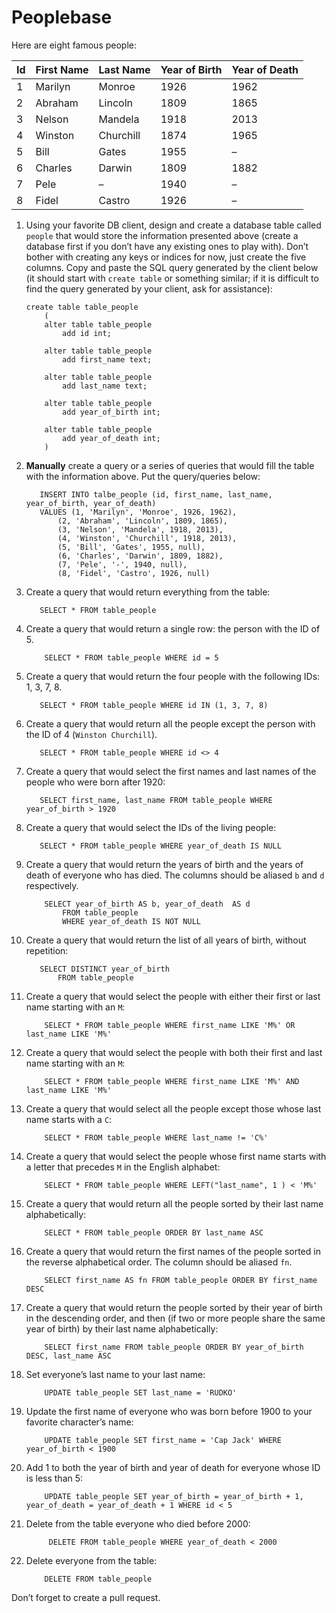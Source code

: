 # Peoplebase

Here are eight famous people: 

| Id | First Name | Last Name | Year of Birth | Year of Death |
|----|------------|-----------|---------------|---------------|
| 1  | Marilyn    | Monroe    | 1926          | 1962          |
| 2  | Abraham    | Lincoln   | 1809          | 1865          |
| 3  | Nelson     | Mandela   | 1918          | 2013          |
| 4  | Winston    | Churchill | 1874          | 1965          |
| 5  | Bill       | Gates     | 1955          | –             |
| 6  | Charles    | Darwin    | 1809          | 1882          |
| 7  | Pele       | –         | 1940          | –             |
| 8  | Fidel      | Castro    | 1926          | –             |

1. Using your favorite DB client, design and create a database table called `people` that would store the information presented above (create a database first if you don’t have any existing ones to play with). Don’t bother with creating any keys or indices for now, just create the five columns. Copy and paste the SQL query generated by the client below (it should start with `create table` or something similar; if it is difficult to find the query generated by your client, ask for assistance):

    ```postgresql
    create table table_people 
        (
        alter table table_people
            add id int;
        
        alter table table_people
            add first_name text;
        
        alter table table_people
            add last_name text;
        
        alter table table_people
            add year_of_birth int;
        
        alter table table_people
            add year_of_death int;
        )
    ```

2. **Manually** create a query or a series of queries that would fill the table with the information above. Put the query/queries below:

    ```postgresql
       INSERT INTO talbe_people (id, first_name, last_name, year_of_birth, year_of_death) 
       VALUES (1, 'Marilyn', 'Monroe', 1926, 1962),
           (2, 'Abraham', 'Lincoln', 1809, 1865),
           (3, 'Nelson', 'Mandela', 1918, 2013),
           (4, 'Winston', 'Churchill', 1918, 2013),
           (5, 'Bill', 'Gates', 1955, null),
           (6, 'Charles', 'Darwin', 1809, 1882),
           (7, 'Pele', '-', 1940, null),
           (8, 'Fidel', 'Castro', 1926, null)
    ```

3. Create a query that would return everything from the table:

    ```postgresql
       SELECT * FROM table_people
    ```
    
4. Create a query that would return a single row: the person with the ID of 5.

    ```postgresql
        SELECT * FROM table_people WHERE id = 5
    ```

5. Create a query that would return the four people with the following IDs: 1, 3, 7, 8.

    ```postgresql
       SELECT * FROM table_people WHERE id IN (1, 3, 7, 8)
    ```

6. Create a query that would return all the people except the person with the ID of 4 (`Winston Churchill`).

    ```postgresql
       SELECT * FROM table_people WHERE id <> 4
    ```

7. Create a query that would select the first names and last names of the people who were born after 1920:

    ```postgresql
       SELECT first_name, last_name FROM table_people WHERE year_of_birth > 1920
    ```
    
8. Create a query that would select the IDs of the living people:

    ```postgresql
       SELECT * FROM table_people WHERE year_of_death IS NULL
    ```
    
9. Create a query that would return the years of birth and the years of death of everyone who has died. The columns should be aliased `b` and `d` respectively.

    ```postgresql
        SELECT year_of_birth AS b, year_of_death  AS d
            FROM table_people
            WHERE year_of_death IS NOT NULL
    ```
    
10. Create a query that would return the list of all years of birth, without repetition:

    ```postgresql
       SELECT DISTINCT year_of_birth
           FROM table_people
    ```

11. Create a query that would select the people with either their first or last name starting with an `M`:

    ```postgresql
        SELECT * FROM table_people WHERE first_name LIKE 'M%' OR last_name LIKE 'M%'
    ```

12. Create a query that would select the people with both their first and last name starting with an `M`:

    ```postgresql
        SELECT * FROM table_people WHERE first_name LIKE 'M%' AND last_name LIKE 'M%'
    ```
    
13. Create a query that would select all the people except those whose last name starts with a `C`:

    ```postgresql
        SELECT * FROM table_people WHERE last_name != 'C%'
    ```
    
14. Create a query that would select the people whose first name starts with a letter that precedes `M` in the English alphabet:

    ```postgresql
        SELECT * FROM table_people WHERE LEFT("last_name", 1 ) < 'M%'
    ```
    
15. Create a query that would return all the people sorted by their last name alphabetically:

    ```postgresql
        SELECT * FROM table_people ORDER BY last_name ASC
    ```

16. Create a query that would return the first names of the people sorted in the reverse alphabetical order. The column should be aliased `fn`.

    ```postgresql
        SELECT first_name AS fn FROM table_people ORDER BY first_name DESC
    ```

17. Create a query that would return the people sorted by their year of birth in the descending order, and then (if two or more people share the same year of birth) by their last name alphabetically:

    ```postgresql
        SELECT first_name FROM table_people ORDER BY year_of_birth DESC, last_name ASC
    ```
    
18. Set everyone’s last name to your last name:

    ```postgresql
        UPDATE table_people SET last_name = 'RUDKO'
    ```
    
19. Update the first name of everyone who was born before 1900 to your favorite character’s name:

    ```postgresql
        UPDATE table_people SET first_name = 'Cap Jack' WHERE year_of_birth < 1900
    ```
    
20. Add 1 to both the year of birth and year of death for everyone whose ID is less than 5:

    ```postgresql
        UPDATE table_people SET year_of_birth = year_of_birth + 1, year_of_death = year_of_death + 1 WHERE id < 5
    ```

21. Delete from the table everyone who died before 2000:

    ```postgresql
         DELETE FROM table_people WHERE year_of_death < 2000
    ```

22. Delete everyone from the table:

    ```postgresql
        DELETE FROM table_people
    ```
    
Don’t forget to create a pull request.
